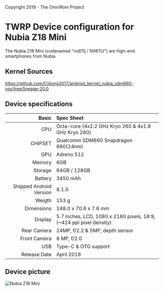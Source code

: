 Copyright 2019 - The OmniRom Project

TWRP Device configuration for Nubia Z18 Mini
==============

The Nubia Z18 Mini (codenamed "nx611j / NX611J") are high-end smartphones from Nubia.

## Kernel Sources

https://github.com/Cyborg2017/android_kernel_nubia_sdm660-oss/tree/lineage-20.0

## Device specifications

Basic   | Spec Sheet
-------:|:-------------------------------------------------------------------------
CPU     | Octa-core (4x2.2 GHz Kryo 260 & 4x1.8 GHz Kryo 260)
CHIPSET | Qualcomm SDM660 Snapdragon 660(14nm)
GPU     | Adreno 512
Memory  | 6GB
Storage | 64GB / 128GB
Battery | 3450 mAh
Shipped Android Version | 8.1.0
Weigth | 153 g
Dimensions | 148.0 x 70.6 x 7.6 mm
Display | 5.7 inches, LCD, 1080 x 2160 pixels, 18:9, (~424 ppi pixel density)
Rear Camera  | 24MP, f/2.2 & 5MP, depth sensor
Front Camera | 8 MP, f/2.0
USB          | Type-C & OTG support
Release Date | April 2018

## Device picture

![Nubia Z18 Mini](https://fdn2.gsmarena.com/vv/pics/zte/zte-nubia-z18-mini-1.jpg "Nubia Z18 Mini")
